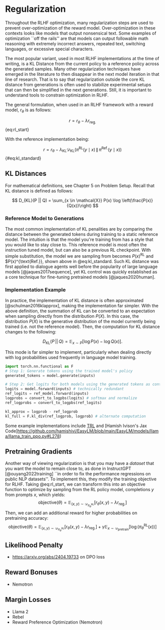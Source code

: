 # Regularization

Throughout the RLHF optimization, many regularization steps are used to prevent over-optimization of the reward model.
Over-optimization in these contexts looks like models that output nonsensical text.
Some examples of optimization ``off the rails'' are that models can output followable math reasoning with extremely incorrect answers, repeated text, switching languages, or excessive special characters.

The most popular variant, used in most RLHF implementations at the time of writing, is a KL Distance from the current policy to a reference policy across the generated samples.
Many other regularization techniques have emerged in the literature to then disappear in the next model iteration in that line of research.
That is to say that regularization outside the core KL distance from generations is often used to stabilize experimental setups that can then be simplified in the next generations.
Still, it is important to understand tools to constrain optimization in RLHF.

The general formulation, when used in an RLHF framework with a reward model, $r_\theta$ is as follows:

$$ r = r_\theta - \lambda r_{\text{reg.}} $$ {eq:rl_start}

With the reference implementation being:

$$
r = r_\theta - \lambda_{\text{KL}} \mathcal{D}_{\text{KL}} \left( \pi^{\text{RL}}(y \mid x) \, \| \, \pi^{\text{Ref.}}(y \mid x) \right)
$$ {#eq:kl_standard}

## KL Distances

For mathematical definitions, see Chapter 5 on Problem Setup.
Recall that KL distance is defined as follows:

$$ D_{KL}(P || Q) = \sum_{x \in \mathcal{X}} P(x) \log \left(\frac{P(x)}{Q(x)}\right) $$

### Reference Model to Generations

The most common implementation of KL penalities are by comparing the distance between the generated tokens during training to a static reference model.
The intuition is that the model you're training from has a style that you would like to stay close to.
This reference model is most often the instruction tuned model, but can also be a previous RL checkpoint.
With simple substitution, the model we are sampling from becomes $P(x)^{\text{RL}}$ and $P(x)^{\text{Ref.}}, shown above in @eq:kl_standard.
Such KL distance was first applied to dialogue agents well before the popularity of large language models [@jaques2017sequence], yet KL control was quickly established as a core technique for fine-tuning pretrained models [@jaques2020human].

### Implementation Example

In practice, the implementation of KL distance is often approximated [@schulman2016klapprox], making the implementation far simpler.
With the above definition, the summation of KL can be converted to an expectation when sampling directly from the distribution $P(X)$.
In this case, the distribution $P(X)$ is the generative distribution of the model currently being trained (i.e. not the reference model).
Then, the computation for KL distance changes to the following:

$$
D_{\text{KL}}(P \,||\, Q) = \mathbb{E}_{x \sim P} \left[ \log P(x) - \log Q(x) \right].
$$

This mode is far simpler to implement, particularly when dealing directly with log probabilities used frequently in language model training.

```python
import torch.nn.functional as F
# Step 1: Generate tokens using the trained model's policy
generated_tokens = model.generate(inputs)

# Step 2: Get logits for both models using the generated tokens as context
logits = model.forward(inputs) # technically redundant
ref_logits = ref_model.forward(inputs)
logprobs = convert_to_logpbs(logits) # softmax and normalize
ref_logprobs = convert_to_logpbs(ref_logits)

kl_approx = logprob - ref_logprob
kl_full = F.kl_div(ref_logprob, logprob) # alternate computation
```
Some example implementations include [TRL](https://github.com/huggingface/trl/blob/5c21de30ae210e4251ead85517ba8dfe3f210e81/trl/trainer/ppo_trainer.py#L1150) and [Hamish Ivison's Jax Code]https://github.com/hamishivi/EasyLM/blob/main/EasyLM/models/llama/llama_train_ppo.py#L278)

## Pretraining Gradients

Another way of viewing regularization is that you may have a *dataset* that you want the model to remain close to, as done in InstructGPT [@ouyang2022training] ``in order to fix the
performance regressions on public NLP datasets''.
To implement this, they modify the training objective for RLHF.
Taking @eq:rl_start, we can transform this into an objective function to optimize by sampling from the RL policy model, completions $y$ from prompts $x$, which yields:
$$
\text{objective} (\theta) = \mathbb{E}_{(x,y) \sim \mathcal{D}_{\pi^{\text{RL}}_{\theta}}} \left[ r_{\theta}(x, y) - \lambda r_{\text{reg.}} \right]
$$
Then, we can add an additional reward for higher probabilities on pretraining accuracy:
$$
\text{objective} (\theta) = \mathbb{E}_{(x,y) \sim \mathcal{D}_{\pi^{\text{RL}}_{\theta}}} \left[ r_{\theta}(x, y) - \lambda r_{\text{reg.}} \right] + \gamma \mathbb{E}_{x \sim \mathcal{D}_{\text{pretrain}}} \left[ \log(\pi^{\text{RL}}_{\theta}(x)) \right]
$$

## Likelihood Penalty

- https://arxiv.org/abs/2404.19733 on DPO loss

## Reward Bonuses

- Nemotron

## Margin Losses

- Llama 2
- Rebel
- Reward Preference Optimization (Nemotron)
